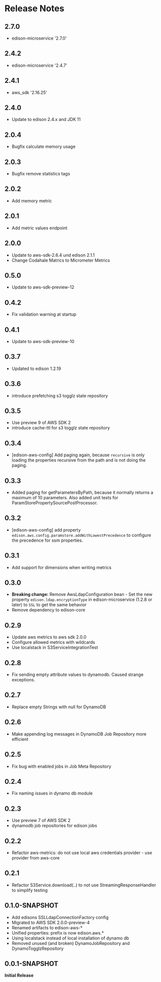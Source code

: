 # Release Notes

## 2.7.0
* edison-microservice '2.7.0'

## 2.4.2
* edison-microservice '2.4.7'

## 2.4.1
* aws_sdk '2.16.25'

## 2.4.0
* Update to edison 2.4.x and JDK 11

## 2.0.4
 * Bugfix calculate memory usage

## 2.0.3
 * Bugfix remove statistics tags

## 2.0.2
 * Add memory metric

## 2.0.1
 * Add metric values endpoint

## 2.0.0
* Update to aws-sdk-2.6.4 und edison 2.1.1
* Change Codahale Matrics to Micrometer Metrics

## 0.5.0
* Update to aws-sdk-preview-12

## 0.4.2
* Fix validation warning at startup

## 0.4.1
* Update to aws-sdk-preview-10

## 0.3.7
* Updated to edison 1.2.19

## 0.3.6
* introduce prefetching s3 togglz state repository

## 0.3.5
* Use preview 9 of AWS SDK 2
* introduce cache-ttl for s3 togglz state repository

## 0.3.4
* [edison-aws-config] Add paging again, because `recursive` is only loading the properties recursive from the path and is not doing the paging.

## 0.3.3
* Added paging for getParametersByPath, because it normally returns a maximum of 10 parameters. Also added unit tests for ParamStorePropertySourcePostProcessor.

## 0.3.2
* [edison-aws-config] add property `edison.aws.config.paramstore.addWithLowestPrecedence` to configure the precedence for ssm properties.

## 0.3.1
* Add support for dimensions when writing metrics

## 0.3.0
* **Breaking change:**
  Remove AwsLdapConfiguration bean - 
  Set the new property `edison.ldap.encryptionType` in edison-microservice (1.2.8 or later) to `SSL` to get the same behavior 
* Remove dependency to edison-core

## 0.2.9
* Update aws metrics to aws sdk 2.0.0
* Configure allowed metrics with wildcards
* Use localstack in S3ServiceIntegrationTest

## 0.2.8
* Fix sending empty attribute values to dynamodb. Caused strange exceptions.

## 0.2.7
* Replace empty Strings with null for DynamoDB

## 0.2.6
* Make appending log messages in DynamoDB Job Repository more efficient

## 0.2.5
* Fix bug with enabled jobs in Job Meta Repository

## 0.2.4
* Fix naming issues in dynamo db module

## 0.2.3
* Use preview 7 of AWS SDK 2
* dynamodb job repositories for edison jobs

## 0.2.2
* Refactor aws-metrics: do not use local aws credentials provider  - use provider from aws-core

## 0.2.1
* Refactor S3Service.download(..) to not use StreamingResponseHandler to simplify testing  

## 0.1.0-SNAPSHOT

* Add edisons SSLLdapConnectionFactory config
* Migrated to AWS SDK 2.0.0-preview-4
* Renamed artifacts to edison-aws-*
* Unified properties: prefix is now edison.aws.*
* Using localstack instead of local installation of dynamo db
* Removed unused (and broken) DynamoJobRepository and DynamoTogglzRepository

## 0.0.1-SNAPSHOT

**Initial Release**
